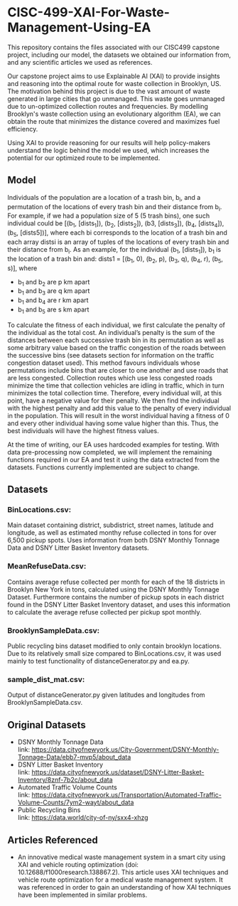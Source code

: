 # CISC-499-XAI-For-Waste-Management-Using-EA
This repository contains the files associated with our CISC499 capstone project, including our model, the datasets we obtained our information from, and any scientific articles we used as references.

Our capstone project aims to use Explainable AI (XAI) to provide insights and reasoning into the optimal route for waste collection in Brooklyn, US. The motivation behind this project is due to the vast amount of waste generated in large cities that go unmanaged. This waste goes unmanaged due to un-optimized collection routes and frequencies. By modelling Brooklyn's waste collection using an evolutionary algorithm (EA), we can obtain the route that minimizes the distance covered and maximizes fuel efficiency.

Using XAI to provide reasoning for our results will help policy-makers understand the logic behind the model we used, which increases the potential for our optimized route to be implemented.

## Model

Individuals of the population are a location of a trash bin, b<sub>i</sub>, and a permutation of the locations of every trash bin and their distance from b<sub>i</sub>.
For example, if we had a population size of 5 (5 trash bins), one such individual could be [(b<sub>1</sub>, [dists<sub>1</sub>]), (b<sub>2</sub>, [dists<sub>2</sub>]), (b3, [dists<sub>3</sub>]), (b<sub>4</sub>, [dists<sub>4</sub>]), (b<sub>5</sub>, [dists5])], where each bi corresponds to the location of a trash bin and each array distsi is an array of tuples of the locations of every trash bin and their distance from b<sub>i</sub>. As an example, for the individual (b<sub>1</sub>, [dists<sub>1</sub>]), b<sub>1</sub> is the location of a trash bin and:
dists1 = [(b<sub>1</sub>, 0), (b<sub>2</sub>, p), (b<sub>3</sub>, q), (b<sub>4</sub>, r), (b<sub>5</sub>, s)], where
- b<sub>1</sub> and b<sub>2</sub> are p km apart
- b<sub>1</sub> and b<sub>3</sub> are q km apart
- b<sub>1</sub> and b<sub>4</sub> are r km apart
- b<sub>1</sub> and b<sub>5</sub> are s km apart

To calculate the fitness of each individual, we first calculate the penalty of the individual as the total cost. An individual’s penalty is the sum of the distances between each successive trash bin in its permutation as well as some arbitrary value based on the traffic congestion of the roads between the successive bins (see datasets section for information on the traffic congestion dataset used). This method favours individuals whose permutations include bins that are closer to one another and use roads that are less congested. Collection routes which use less congested roads minimize the time that collection vehicles are idling in traffic, which in turn minimizes the total collection time. Therefore, every individual will, at this point, have a negative value for their penalty.
We then find the individual with the highest penalty and add this value to the penalty of every individual in the population. This will result in the worst individual having a fitness of 0 and every other individual having some value higher than this. Thus, the best individuals will have the highest fitness values.

At the time of writing, our EA uses hardcoded examples for testing. With data pre-processing now completed, we will implement the remaining functions required in our EA and test it using the data extracted from the datasets.
Functions currently implemented are subject to change.

## Datasets
### BinLocations.csv:
Main dataset containing district, subdistrict, street names, latitude and longitude, as well as estimated monthy refuse collected in tons for over 6,500 pickup spots.
Uses information from both DSNY Monthly Tonnage Data and DSNY Litter Basket Inventory datasets.

### MeanRefuseData.csv:
Contains average refuse collected per month for each of the 18 districts in Brooklyn New York in tons, calculated using the DSNY Monthly Tonnage Dataset. Furthermore contains the number of pickup spots in each district found in the DSNY Litter Basket Inventory dataset, and uses this information to calculate the average refuse collected per pickup spot monthly.

### BrooklynSampleData.csv:
Public recycling bins dataset modified to only contain brooklyn locations. Due to its relatively small size compared to BinLocations.csv, it was used mainly to test functionality of distanceGenerator.py and ea.py.

### sample_dist_mat.csv:
Output of distanceGenerator.py given latitudes and longitudes from BrooklynSampleData.csv.

## Original Datasets
- DSNY Monthly Tonnage Data  
  link: https://data.cityofnewyork.us/City-Government/DSNY-Monthly-Tonnage-Data/ebb7-mvp5/about_data
- DSNY Litter Basket Inventory  
  link: https://data.cityofnewyork.us/dataset/DSNY-Litter-Basket-Inventory/8znf-7b2c/about_data
- Automated Traffic Volume Counts  
  link: https://data.cityofnewyork.us/Transportation/Automated-Traffic-Volume-Counts/7ym2-wayt/about_data
- Public Recycling Bins  
  link: https://data.world/city-of-ny/sxx4-xhzg

## Articles Referenced
- An innovative medical waste management system in a smart city using XAI and vehicle routing optimization (doi: 10.12688/f1000research.138867.2).
This article uses XAI techniques and vehicle route optimization for a medical waste management system. It was referenced in order to gain an understanding of how XAI techniques have been implemented in similar problems.
